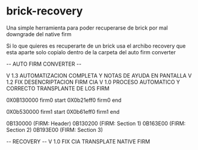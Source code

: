 # brick-recovery

Una simple herramienta para poder recuperarse de brick por mal downgrade del native firm

Si lo que quieres es recuperarte de un brick usa el archibo recovery que esta aparte solo copialo dentro de la carpeta del auto firm converter

-- AUTO FIRM CONVERTER --

V 1.3 AUTOMATIZACION COMPLETA Y NOTAS DE AYUDA EN PANTALLA
V 1.2 FIX DESENCRIPTACION FIRM CIA
V 1.0 PROCESO AUTOMATICO Y CORRECTO TRANSPLANTE DE LOS FIRM

0X0B130000 firm0 start
0X0b21eff0 firm0 end


0X0b530000 firm1 start
0X0b61eff0 firm1 end


0B130000 (FIRM: Header)
0B130200 (FIRM: Section 1)
0B163E00 (FIRM: Section 2)
0B193E00 (FIRM: Section 3)

-- RECOVERY --
V 1.0 FIX CIA TRANSPLATE NATIVE FIRM
